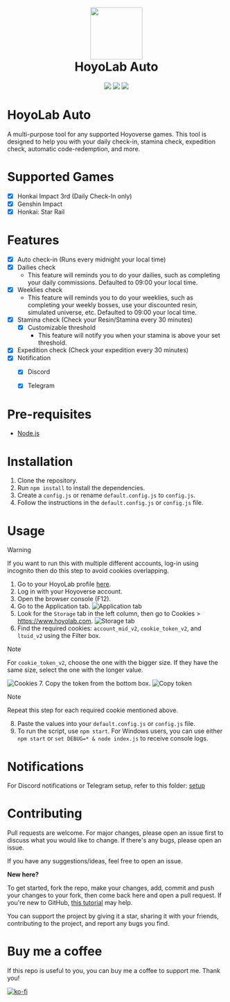<h1 align="center">
    <img width="120" height="120" src="https://i.ibb.co/nRqTkXv/image.png" alt=""><br>
    HoyoLab Auto
</h1>

<p align="center">
   <img src="https://img.shields.io/badge/NodeJS-20.2.0-green">
   <img src="https://img.shields.io/github/license/torikushiii/hoyolab-auto">
   <img src="https://img.shields.io/github/stars/torikushiii/hoyolab-auto">
</p>

# HoyoLab Auto

A multi-purpose tool for any supported Hoyoverse games. This tool is designed to help you with your daily check-in, stamina check, expedition check, automatic code-redemption, and more.

# Supported Games
- [x] Honkai Impact 3rd (Daily Check-In only)
- [x] Genshin Impact
- [x] Honkai: Star Rail

# Features
- [x] Auto check-in (Runs every midnight your local time)
- [x] Dailies check
    - This feature will reminds you to do your dailies, such as completing your daily commissions. Defaulted to 09:00 your local time.
- [x] Weeklies check
    - This feature will reminds you to do your weeklies, such as completing your weekly bosses, use your discounted resin, simulated universe, etc. Defaulted to 09:00 your local time.
- [x] Stamina check (Check your Resin/Stamina every 30 minutes)
    - [x] Customizable threshold
        - This feature will notify you when your stamina is above your set threshold.
- [x] Expedition check (Check your expedition every 30 minutes)
- [x] Notification
    - [x] Discord
    - [x] Telegram


# Pre-requisites
- [Node.js](https://nodejs.org/en/)

# Installation
1. Clone the repository.
2. Run `npm install` to install the dependencies.
3. Create a `config.js` or rename `default.config.js` to `config.js`.
4. Follow the instructions in the `default.config.js` or `config.js` file.

# Usage

> [!WARNING]
> If you want to run this with multiple different accounts, log-in using incognito then do this step to avoid cookies overlapping.

1. Go to your HoyoLab profile [here](https://www.hoyolab.com/accountCenter/postList).
2. Log in with your Hoyoverse account.
3. Open the browser console (F12).
4. Go to the Application tab.
   ![Application tab](https://github.com/torikushiii/starrail-auto/assets/21153445/b7b9d211-beda-4c54-98b8-e293b6f130a8)
5. Look for the `Storage` tab in the left column, then go to Cookies > https://www.hoyolab.com.
   ![Storage tab](https://github.com/torikushiii/starrail-auto/assets/21153445/a67fe81c-1945-49c2-9d0f-fa971f22a904)
6. Find the required cookies: `account_mid_v2`, `cookie_token_v2`, and `ltuid_v2` using the Filter box.
> [!NOTE]
> For `cookie_token_v2`, choose the one with the bigger size. If they have the same size, select the one with the longer value.
   
   ![Cookies](https://github.com/torikushiii/starrail-auto/assets/21153445/692447ab-0925-4a27-8861-6c10c5410520)
7. Copy the token from the bottom box.
   ![Copy token](https://github.com/torikushiii/starrail-auto/assets/21153445/a24060a5-7195-4a3e-866f-9f2be17d3c8b)

> [!NOTE]
> Repeat this step for each required cookie mentioned above.
   
8. Paste the values into your `default.config.js` or `config.js` file.
9. To run the script, use `npm start`. For Windows users, you can use either `npm start` or `set DEBUG=* & node index.js` to receive console logs.

# Notifications
For Discord notifications or Telegram setup, refer to this folder: [setup](https://github.com/torikushiii/hoyolab-auto/tree/main/setup)

# Contributing
Pull requests are welcome. For major changes, please open an issue first to discuss what you would like to change. If there's any bugs, please open an issue.

If you have any suggestions/ideas, feel free to open an issue.

**New here?**

To get started, fork the repo, make your changes, add, commit and push your changes to your fork, then come back here and open a pull request. If you're new to GitHub, [this tutorial](https://www.freecodecamp.org/news/how-to-make-your-first-pull-request-on-github-3#let-s-make-our-first-pull-request-) may help.

You can support the project by giving it a star, sharing it with your friends, contributing to the project, and report any bugs you find.

# Buy me a coffee
If this repo is useful to you, you can buy me a coffee to support me. Thank you!

[![ko-fi](https://ko-fi.com/img/githubbutton_sm.svg)](https://ko-fi.com/torikushiii)
